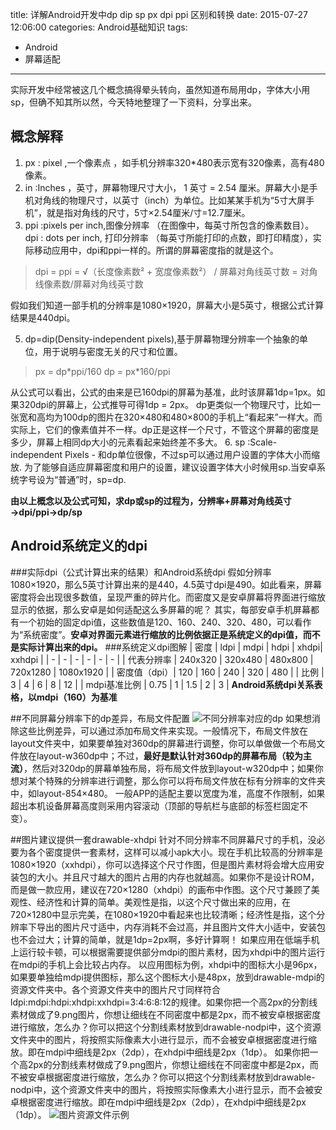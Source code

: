 title: 详解Android开发中dp dip sp px dpi ppi 区别和转换
date: 2015-07-27 12:06:00
categories: Android基础知识
tags: 
- Android
- 屏幕适配
---

实际开发中经常被这几个概念搞得晕头转向，虽然知道布局用dp，字体大小用sp，但确不知其所以然，今天特地整理了一下资料，分享出来。

 ## 概念解释

1. px : pixel ,一个像素点 ，如手机分辨率320*480表示宽有320像素，高有480像素。
2. in :Inches ，英寸，屏幕物理尺寸大小， 1 英寸 = 2.54 厘米。屏幕大小是手机对角线的物理尺寸，以英寸（inch）为单位。比如某某手机为“5寸大屏手机”，就是指对角线的尺寸，5寸×2.54厘米/寸=12.7厘米。
3. ppi :pixels per inch,图像分辨率 （在图像中，每英寸所包含的像素数目）。
  dpi : dots per inch, 打印分辨率 （每英寸所能打印的点数，即打印精度），实际移动应用中，dpi和ppi一样的。所谓的屏幕密度指的就是这个。
 > dpi = ppi = √（长度像素数² + 宽度像素数²） / 屏幕对角线英寸数 = 对角线像素数/屏幕对角线英寸数
  
  假如我们知道一部手机的分辨率是1080×1920，屏幕大小是5英寸，根据公式计算结果是440dpi。

5. dp=dip(Density-independent pixels),基于屏幕物理分辨率一个抽象的单位，用于说明与密度无关的尺寸和位置。
> px = dp\*ppi/160
> dp = px\*160/ppi

  从公式可以看出，公式的由来是已160dpi的屏幕为基准，此时该屏幕1dp=1px。如果320dpi的屏幕上，公式推导可得1dp = 2px。
  dp更类似一个物理尺寸，比如一张宽和高均为100dp的图片在320×480和480×800的手机上“看起来”一样大。而实际上，它们的像素值并不一样。dp正是这样一个尺寸，不管这个屏幕的密度是多少，屏幕上相同dp大小的元素看起来始终差不多大。
6. sp :Scale-independent Pixels - 和dp单位很像，不过sp可以通过用户设置的字体大小而缩放. 为了能够自适应屏幕密度和用户的设置，建议设置字体大小时候用sp.当安卓系统字号设为“普通”时，sp=dp.

**由以上概念以及公式可知，求dp或sp的过程为，分辨率+屏幕对角线英寸→dpi/ppi→dp/sp**


## Android系统定义的dpi
###实际dpi（公式计算出来的结果）和Android系统dpi
假如分辨率1080×1920，那么5英寸计算出来的是440，4.5英寸dpi是490。如此看来，屏幕密度将会出现很多数值，呈现严重的碎片化。而密度又是安卓屏幕将界面进行缩放显示的依据，那么安卓是如何适配这么多屏幕的呢？
其实，每部安卓手机屏幕都有一个初始的固定dpi值，这些数值是120、160、240、320、480，可以看作为“系统密度”。**安卓对界面元素进行缩放的比例依据正是系统定义的dpi值，而不是实际计算出来的dpi。**
###系统定义dpi图解
| 密度 |   ldpi |   mdpi |   hdpi |   xhdpi|   xxhdpi |
| - | - | - | - | - | - |
| 代表分辨率 | 240x320 | 320x480 | 480x800 | 720x1280 | 1080x1920 |
| 密度值（dpi）|   120 |   160 |   240 |   320 |   480 |
| 比例 |    3 |    4 |    6 |    8 |    12 |
| mdpi基准比例 |   0.75 |    1 |   1.5 |    2 |    3 |
**Android系统dpi关系表格，以mdpi（160）为基准**

##不同屏幕分辨率下的dp差异，布局文件配置
![不同分辨率对应的dp](https://img.alicdn.com/imgextra/i3/353383760/TB2.DVweXXXXXX4XXXXXXXXXXXX_!!353383760.jpg_620x10000.jpg)
如果想消除这些比例差异，可以通过添加布局文件来实现。一般情况下，布局文件放在layout文件夹中，如果要单独对360dp的屏幕进行调整，你可以单做做一个布局文件放在layout-w360dp中；不过，**最好是默认针对360dp的屏幕布局（较为主流）**，然后对320dp的屏幕单独布局，将布局文件放到layout-w320dp中；如果你想对某个特殊的分辨率进行调整，那么你可以将布局文件放在标有分辨率的文件夹中，如layout-854×480。
一般APP的适配主要以宽度为准，高度不作限制，如果超出本机设备屏幕高度则采用内容滚动（顶部的导航栏与底部的标签栏固定不变）。

##图片建议提供一套drawable-xhdpi
针对不同分辨率不同屏幕尺寸的手机，没必要为各个密度提供一套素材，这样可以减小apk大小。现在手机比较高的分辨率是1080×1920（xxhdpi），你可以选择这个尺寸作图，但是图片素材将会增大应用安装包的大小。并且尺寸越大的图片占用的内存也就越高。如果你不是设计ROM，而是做一款应用，建议在720×1280（xhdpi）的画布中作图。这个尺寸兼顾了美观性、经济性和计算的简单。美观性是指，以这个尺寸做出来的应用，在720×1280中显示完美，在1080×1920中看起来也比较清晰；经济性是指，这个分辨率下导出的图片尺寸适中，内存消耗不会过高，并且图片文件大小适中，安装包也不会过大；计算的简单，就是1dp=2px啊，多好计算啊！
如果应用在低端手机上运行较卡顿，可以根据需要提供部分mdpi的图片素材，因为xhdpi中的图片运行在mdpi的手机上会比较占内存。
以应用图标为例，xhdpi中的图标大小是96px，如果要单独给mdpi提供图标，那么这个图标大小是48px，放到drawable-mdpi的资源文件夹中。各个资源文件夹中的图片尺寸同样符合ldpi:mdpi:hdpi:xhdpi:xxhdpi=3:4:6:8:12的规律。如果你把一个高2px的分割线素材做成了9.png图片，你想让细线在不同密度中都是2px，而不被安卓根据密度进行缩放，怎么办？你可以把这个分割线素材放到drawable-nodpi中，这个资源文件夹中的图片，将按照实际像素大小进行显示，而不会被安卓根据密度进行缩放。即在mdpi中细线是2px（2dp），在xhdpi中细线是2px（1dp）。
如果你把一个高2px的分割线素材做成了9.png图片，你想让细线在不同密度中都是2px，而不被安卓根据密度进行缩放，怎么办？你可以把这个分割线素材放到drawable-nodpi中，这个资源文件夹中的图片，将按照实际像素大小进行显示，而不会被安卓根据密度进行缩放。即在mdpi中细线是2px（2dp），在xhdpi中细线是2px（1dp）。
![图片资源文件示例](https://img.alicdn.com/imgextra/i3/353383760/TB2sfXyeXXXXXX6XXXXXXXXXXXX_!!353383760.jpg)